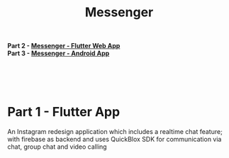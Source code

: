 # <div align="center">Messenger</div>
&nbsp; 
&nbsp;
&nbsp;
&nbsp; 
&nbsp; 
&nbsp;


<B>Part 2 - [Messenger - Flutter Web App]()    <BR>
   Part 3 - [Messenger - Android App]()     <BR><BR><BR>
      <BR><BR>
</B>
  
  
# Part 1 - Flutter App

An Instagram redesign application which includes a realtime chat feature; with firebase as backend and uses QuickBlox SDK for communication via chat, group chat and video calling

